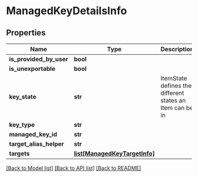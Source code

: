 # ManagedKeyDetailsInfo

## Properties
Name | Type | Description | Notes
------------ | ------------- | ------------- | -------------
**is_provided_by_user** | **bool** |  | [optional] 
**is_unexportable** | **bool** |  | [optional] 
**key_state** | **str** | ItemState defines the different states an Item can be in | [optional] 
**key_type** | **str** |  | [optional] 
**managed_key_id** | **str** |  | [optional] 
**target_alias_helper** | **str** |  | [optional] 
**targets** | [**list[ManagedKeyTargetInfo]**](ManagedKeyTargetInfo.md) |  | [optional] 

[[Back to Model list]](../README.md#documentation-for-models) [[Back to API list]](../README.md#documentation-for-api-endpoints) [[Back to README]](../README.md)


